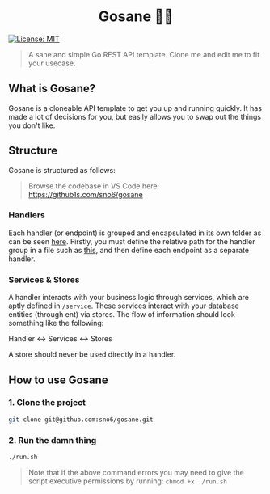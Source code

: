 <h1 align="center">Gosane 🧘‍♀️</h1>
<p>
  <a href="#" target="_blank">
    <img alt="License: MIT" src="https://img.shields.io/badge/License-MIT-yellow.svg" />
  </a>
</p>

> A sane and simple Go REST API template. Clone me and edit me to fit your usecase.

## What is Gosane?

Gosane is a cloneable API template to get you up and running quickly. It has made a lot of decisions for you, but easily allows you to swap out the things you don't like.

## Structure

Gosane is structured as follows:

> Browse the codebase in VS Code here: https://github1s.com/sno6/gosane

### Handlers

Each handler (or endpoint) is grouped and encapsulated in its own folder as can be seen [here](/api/handler/user). Firstly, you must define the relative path for the handler group in a file such as [this](/api/handler/user/user.go), and then define each endpoint as a separate handler.

### Services & Stores

A handler interacts with your business logic through services, which are aptly defined in `/service`. These services interact with your database entities (through ent) via stores. The flow of information should look something like the following:

Handler <-> Services <-> Stores

A store should never be used directly in a handler.

## How to use Gosane

### 1. Clone the project

```sh
git clone git@github.com:sno6/gosane.git
```

### 2. Run the damn thing

```sh
./run.sh
```

> Note that if the above command errors you may need to give the script executive permissions by running: `chmod +x ./run.sh`